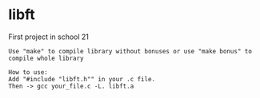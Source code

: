 # libft
First project in school 21

    Use "make" to compile library without bonuses or use "make bonus" to compile whole library
    
    How to use:
    Add "#include "libft.h"" in your .c file.
    Then -> gcc your_file.c -L. libft.a

